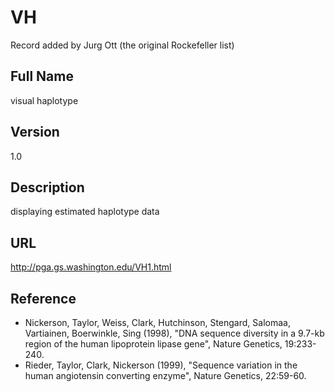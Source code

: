 # VH
Record added by Jurg Ott (the original Rockefeller list)

## Full Name
visual haplotype

## Version
1.0

## Description
displaying estimated haplotype data

## URL
http://pga.gs.washington.edu/VH1.html

## Reference
* Nickerson, Taylor, Weiss, Clark, Hutchinson, Stengard, Salomaa, Vartiainen, Boerwinkle, Sing (1998), "DNA sequence diversity in a 9.7-kb region of the human lipoprotein lipase gene", Nature Genetics, 19:233-240.
* Rieder, Taylor, Clark, Nickerson (1999), "Sequence variation in the human angiotensin converting enzyme", Nature Genetics, 22:59-60.